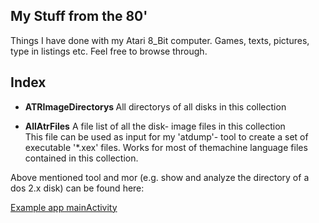 My Stuff from the 80'
---------------------
Things I have done with my Atari 8_Bit computer. Games, texts, pictures, type in listings etc.
Feel free to browse through.

Index
-----
- <b>ATRImageDirectorys	</b>
All directorys of all disks in this collection

- <b>AllAtrFiles</b>
A file list of all the disk- image files in this collection						
This file can be used as input for my 'atdump'- tool to create	a set of executable '*.xex' files. Works for most of themachine language files contained in this collection.

Above mentioned tool and mor (e.g. show and analyze the directory of a dos 2.x disk) can be found here:

[Example app mainActivity](https://github.com/codingbychanche/Read-ATR)

